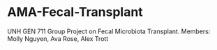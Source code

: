 # AMA-Fecal-Transplant
UNH GEN 711 Group Project on Fecal Microbiota Transplant. Members: Molly Nguyen, Ava Rose, Alex Trott

